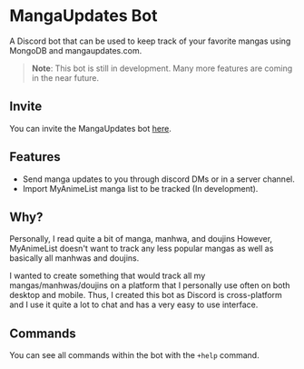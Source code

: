 # MangaUpdates Bot
A Discord bot that can be used to keep track of your favorite mangas using MongoDB and mangaupdates.com.

> **Note**: This bot is still in development. Many more features are coming in the near future.

## Invite

You can invite the MangaUpdates bot [here](https://discord.com/oauth2/authorize?client_id=880694914365685781&scope=bot&permissions=268856384).

## Features

- Send manga updates to you through discord DMs or in a server channel.
- Import MyAnimeList manga list to be tracked (In development).

## Why?

Personally, I read quite a bit of manga, manhwa, and doujins However, MyAnimeList doesn't want to track any less popular mangas as well as basically all manhwas and doujins.

I wanted to create something that would track all my mangas/manhwas/doujins on a platform that I personally use often on both desktop and mobile. Thus, I created this bot as Discord is cross-platform and I use it quite a lot to chat and has a very easy to use interface.

## Commands

You can see all commands within the bot with the `+help` command.
